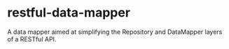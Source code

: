 # restful-data-mapper
A data mapper aimed at simplifying the Repository and DataMapper layers of a RESTful API.
